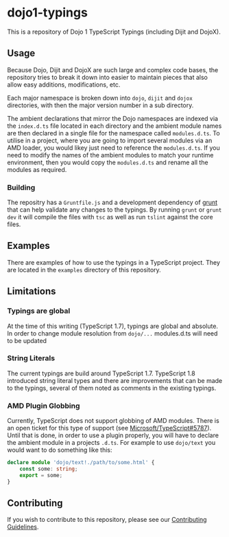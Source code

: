 # dojo1-typings

This is a repository of Dojo 1 TypeScript Typings (including Dijit and DojoX).

## Usage

Because Dojo, Dijit and DojoX are such large and complex code bases, the repository
tries to break it down into easier to maintain pieces that also allow easy additions,
modifications, etc.

Each major namespace is broken down into `dojo`, `dijit` and `dojox` directories, with
then the major version number in a sub directory.

The ambient declarations that mirror the Dojo namespaces are indexed via the `index.d.ts`
file located in each directory and the ambient module names are then declared in a single
file for the namespace called `modules.d.ts`.  To utilise in a project, where you are
going to import several modules via an AMD loader, you would likey just need to reference
the `modules.d.ts`.  If you need to modify the names of the ambient modules to match your
runtime environment, then you would copy the `modules.d.ts` and rename all the modules as
required.

### Building

The repositry has a `Gruntfile.js` and a development dependency of [grunt](http://gruntjs.com/)
that can help validate any changes to the typings.  By running `grunt` or `grunt dev` it will
compile the files with `tsc` as well as run `tslint` against the core files.

## Examples

There are examples of how to use the typings in a TypeScript project.  They are located in
the `examples` directory of this repository.

## Limitations

### Typings are global

At the time of this writing (TypeScript 1.7), typings are global and absolute. In order to change module resolution
from `dojo/...` modules.d.ts will need to be updated

### String Literals

The current typings are build around TypeScript 1.7.  TypeScript 1.8 introduced string literal types and there
are improvements that can be made to the typings, several of them noted as comments in the existing typings.

### AMD Plugin Globbing

Currently, TypeScript does not support globbing of AMD modules.  There is an open ticket for this type of support
(see [Microsoft/TypeScript#5787](https://github.com/Microsoft/TypeScript/issues/5787)).  Until that is done, in order to use a plugin properly, you will have to declare
the ambient module in a projects `.d.ts`.  For example to use `dojo/text` you would want to do something like this:

```typescript
declare module 'dojo/text!./path/to/some.html' {
    const some: string;
    export = some;
}
```

## Contributing

If you wish to contribute to this repository, please see our
[Contributing Guidelines](CONTRIBUTING.md).
